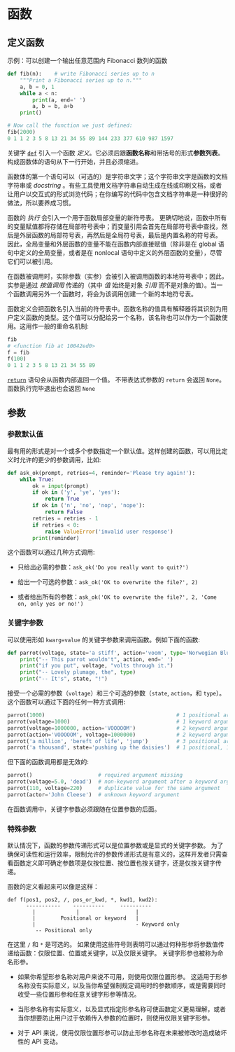 # 函数

## 定义函数

示例：可以创建一个输出任意范围内 Fibonacci 数列的函数

```python
def fib(n):    # write Fibonacci series up to n
    """Print a Fibonacci series up to n."""
    a, b = 0, 1
    while a < n:
        print(a, end=' ')
        a, b = b, a+b
    print()

# Now call the function we just defined:
fib(2000)
0 1 1 2 3 5 8 13 21 34 55 89 144 233 377 610 987 1597
```

关键字 [`def`](https://docs.python.org/zh-cn/3/reference/compound_stmts.html#def) 引入一个函数 *定义*。它必须后跟**函数名称**和带括号的形式**参数列表**。构成函数体的语句从下一行开始，并且必须缩进。

函数体的第一个语句可以（可选的）是字符串文字；这个字符串文字是函数的文档字符串或 *docstring* 。有些工具使用文档字符串自动生成在线或印刷文档，或者让用户以交互式的形式浏览代码；在你编写的代码中包含文档字符串是一种很好的做法，所以要养成习惯。

函数的 *执行* 会引入一个用于函数局部变量的新符号表。 更确切地说，函数中所有的变量赋值都将存储在局部符号表中；而变量引用会首先在局部符号表中查找，然后是外层函数的局部符号表，再然后是全局符号表，最后是内置名称的符号表。 因此，全局变量和外层函数的变量不能在函数内部直接赋值（除非是在 global 语句中定义的全局变量，或者是在 nonlocal 语句中定义的外层函数的变量），尽管它们可以被引用。

在函数被调用时，实际参数（实参）会被引入被调用函数的本地符号表中；因此，实参是通过 *按值调用* 传递的（其中 *值* 始终是对象 *引用* 而不是对象的值）。当一个函数调用另外一个函数时，将会为该调用创建一个新的本地符号表。

函数定义会把函数名引入当前的符号表中。函数名称的值具有解释器将其识别为用户定义函数的类型。这个值可以分配给另一个名称，该名称也可以作为一个函数使用。这用作一般的重命名机制:

```python
fib
# <function fib at 10042ed0>
f = fib
f(100)
0 1 1 2 3 5 8 13 21 34 55 89
```

[`return`](https://docs.python.org/zh-cn/3/reference/simple_stmts.html#return) 语句会从函数内部返回一个值。 不带表达式参数的 `return` 会返回 `None`。 函数执行完毕退出也会返回 `None`

## 参数

### 参数默认值

最有用的形式是对一个或多个参数指定一个默认值。这样创建的函数，可以用比定义时允许的更少的参数调用，比如:

```python
def ask_ok(prompt, retries=4, reminder='Please try again!'):
    while True:
        ok = input(prompt)
        if ok in ('y', 'ye', 'yes'):
            return True
        if ok in ('n', 'no', 'nop', 'nope'):
            return False
        retries = retries - 1
        if retries < 0:
            raise ValueError('invalid user response')
        print(reminder)
```

这个函数可以通过几种方式调用:

- 只给出必需的参数：`ask_ok('Do you really want to quit?')`

- 给出一个可选的参数：`ask_ok('OK to overwrite the file?', 2)`

- 或者给出所有的参数：`ask_ok('OK to overwrite the file?', 2, 'Come on, only yes or no!')`

### 关键字参数

可以使用形如 `kwarg=value` 的关键字参数来调用函数。例如下面的函数:

```python
def parrot(voltage, state='a stiff', action='voom', type='Norwegian Blue'):
    print("-- This parrot wouldn't", action, end=' ')
    print("if you put", voltage, "volts through it.")
    print("-- Lovely plumage, the", type)
    print("-- It's", state, "!")
```

接受一个必需的参数（`voltage`）和三个可选的参数（`state`, `action`，和 `type`）。这个函数可以通过下面的任何一种方式调用:

```python
parrot(1000)                                          # 1 positional argument
parrot(voltage=1000)                                  # 1 keyword argument
parrot(voltage=1000000, action='VOOOOOM')             # 2 keyword arguments
parrot(action='VOOOOOM', voltage=1000000)             # 2 keyword arguments
parrot('a million', 'bereft of life', 'jump')         # 3 positional arguments
parrot('a thousand', state='pushing up the daisies')  # 1 positional, 1 keyword
```

但下面的函数调用都是无效的:

```python
parrot()                     # required argument missing
parrot(voltage=5.0, 'dead')  # non-keyword argument after a keyword argument
parrot(110, voltage=220)     # duplicate value for the same argument
parrot(actor='John Cleese')  # unknown keyword argument
```

在函数调用中，关键字参数必须跟随在位置参数的后面。

### 特殊参数

默认情况下，函数的参数传递形式可以是位置参数或是显式的关键字参数。 为了确保可读性和运行效率，限制允许的参数传递形式是有意义的，这样开发者只需查看函数定义即可确定参数项是仅按位置、按位置也按关键字，还是仅按关键字传递。

函数的定义看起来可以像是这样：

```
def f(pos1, pos2, /, pos_or_kwd, *, kwd1, kwd2):
      -----------    ----------     ----------
        |             |                  |
        |        Positional or keyword   |
        |                                - Keyword only
         -- Positional only
```

在这里 `/` 和 `*` 是可选的。 如果使用这些符号则表明可以通过何种形参将参数值传递给函数：仅限位置、位置或关键字，以及仅限关键字。 关键字形参也被称为命名形参。

- 如果你希望形参名称对用户来说不可用，则使用仅限位置形参。 这适用于形参名称没有实际意义，以及当你希望强制规定调用时的参数顺序，或是需要同时收受一些位置形参和任意关键字形参等情况。

- 当形参名称有实际意义，以及显式指定形参名称可使函数定义更易理解，或者当你想要防止用户过于依赖传入参数的位置时，则使用仅限关键字形参。

- 对于 API 来说，使用仅限位置形参可以防止形参名称在未来被修改时造成破坏性的 API 变动。

